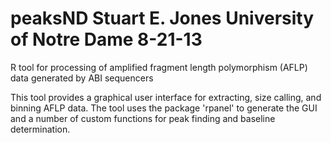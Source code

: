 peaksND
Stuart E. Jones
University of Notre Dame
8-21-13
=======

R tool for processing of amplified fragment length polymorphism (AFLP) data generated by ABI sequencers

This tool provides a graphical user interface for extracting, size calling, and binning AFLP data. The tool 
uses the package 'rpanel' to generate the GUI and a number of custom functions for peak finding and baseline
determination.
